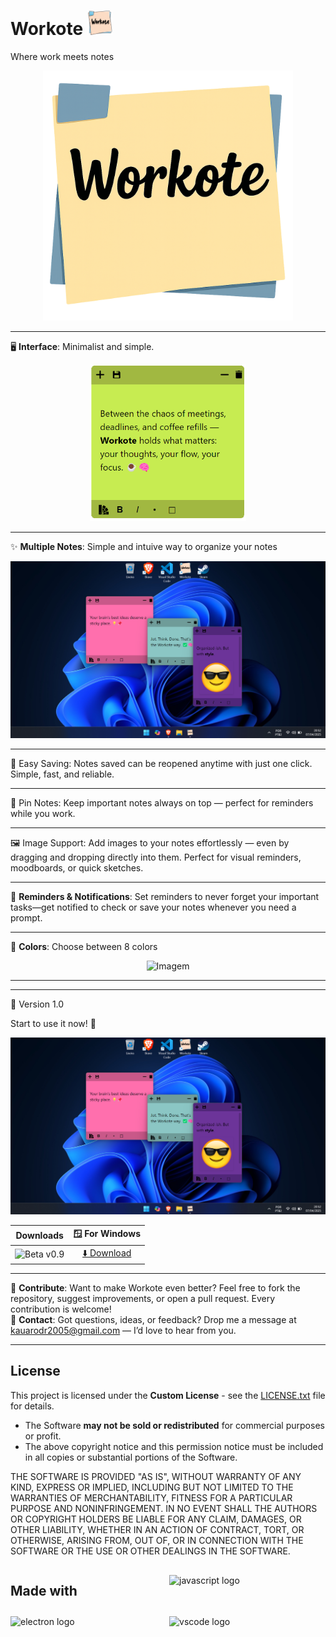 # Workote <img src="Images/iconicon.png" alt="Ícone" width="40">
Where work meets notes

<p align="center">
  <img src="Images/logo.png" alt="Imagem" width="400">
</p>

---

🖥️ **Interface**: Minimalist and simple.<br>
<div align="center">
  <img src="Images/pic2.png" alt="workote" width="250">
</div>

---

✨ **Multiple Notes**: Simple and intuive way to organize your notes<br>
<div align="center">
  <img src="Images/pic1.png" alt="multiplenotes">
</div>

---

💾 Easy Saving: Notes saved can be reopened anytime with just one click. Simple, fast, and reliable.

---

📌 Pin Notes: Keep important notes always on top — perfect for reminders while you work.

---

🖼️ Image Support: Add images to your notes effortlessly — even by dragging and dropping directly into them. Perfect for visual reminders, moodboards, or quick sketches.

---

🔔 **Reminders & Notifications**: Set reminders to never forget your important tasks—get notified to check or save your notes whenever you need a prompt.

---

🌈 **Colors**: Choose between 8 colors<br>
<p align="center">
  <img src="Images/colors.png" alt="Imagem">
</p>

---




---

🔄 Version 1.0

Start to use it now! 🚀
<p align="center">
  <img src="Images/pic1.png" alt="Imagem">
</p>

| **Downloads** | **🪟 For Windows** |
|:-------------:|:---------------:|
| ![Beta v0.9](https://badgen.net/badge/version/Beta%20v0.9/green) | [⬇️ Download](https://github.com/Heljarmyrkr/Pyst-it/releases/download/v0.9-beta/Pyst-it.exe) |

---

🤝 **Contribute**: Want to make Workote even better? Feel free to fork the repository, suggest improvements, or open a pull request. Every contribution is welcome!<br>
📧 **Contact**: Got questions, ideas, or feedback? Drop me a message at kauarodr2005@gmail.com — I’d love to hear from you.<br>

---

## License

This project is licensed under the **Custom License** - see the [LICENSE.txt](./LICENSE.txt) file for details.

- The Software **may not be sold or redistributed** for commercial purposes or profit.
- The above copyright notice and this permission notice must be included in all copies or substantial portions of the Software.

THE SOFTWARE IS PROVIDED "AS IS", WITHOUT WARRANTY OF ANY KIND, EXPRESS OR IMPLIED, INCLUDING BUT NOT LIMITED TO THE WARRANTIES OF 
MERCHANTABILITY, FITNESS FOR A PARTICULAR PURPOSE AND NONINFRINGEMENT. IN NO EVENT SHALL THE AUTHORS OR COPYRIGHT HOLDERS BE LIABLE 
FOR ANY CLAIM, DAMAGES, OR OTHER LIABILITY, WHETHER IN AN ACTION OF CONTRACT, TORT, OR OTHERWISE, ARISING FROM, OUT OF, OR IN CONNECTION 
WITH THE SOFTWARE OR THE USE OR OTHER DEALINGS IN THE SOFTWARE.

<div style="display: grid; grid-template-columns: auto auto; align-items: center; gap: 10px;">
  <h2>Made with</h2>
  <img src="https://cdn.jsdelivr.net/gh/devicons/devicon/icons/javascript/javascript-original.svg" height="40" alt="javascript logo" />
  <img src="https://cdn.jsdelivr.net/gh/devicons/devicon/icons/electron/electron-original.svg" height="40" alt="electron logo" />
  <img src="https://cdn.jsdelivr.net/gh/devicons/devicon/icons/vscode/vscode-original.svg" height="40" alt="vscode logo" />
</div>

